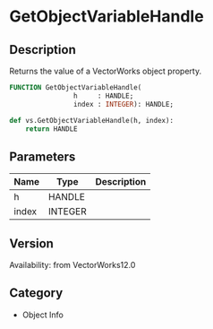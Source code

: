 # GetObjectVariableHandle

## Description
Returns the value of a VectorWorks object property.

```pascal
FUNCTION GetObjectVariableHandle(
				h     : HANDLE;
				index : INTEGER): HANDLE;
```

```python
def vs.GetObjectVariableHandle(h, index):
    return HANDLE
```

## Parameters
|Name|Type|Description|
|---|---|---|
|h|HANDLE|   |
|index|INTEGER|   |

## Version
Availability: from VectorWorks12.0

## Category
* Object Info

